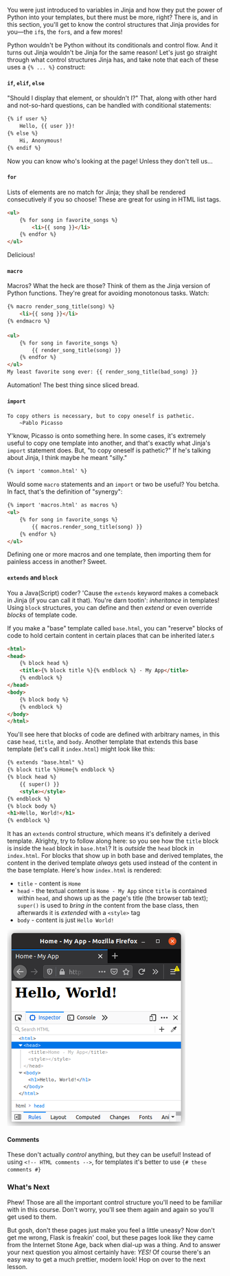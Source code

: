 You were just introduced to variables in Jinja and how they put the power of Python into your templates, but there must be more, right? There is, and in this section, you'll get to know the control structures that Jinja provides for you—the `if`s, the `for`s, and a few mores!

Python wouldn't be Python without its conditionals and control flow. And it turns out Jinja wouldn't be Jinja for the same reason! Let's just go straight through what control structures Jinja has, and take note that each of these uses a `{% ... %}` construct:

#### `if`, `elif`, `else`

"Should I display that element, or shouldn't I?" That, along with other hard and not-so-hard questions, can be handled with conditional statements:

```html
{% if user %}
    Hello, {{ user }}!
{% else %}
    Hi, Anonymous!
{% endif %}
```

Now you can know who's looking at the page! Unless they don't tell us...

#### `for`

Lists of elements are no match for Jinja; they shall be rendered consecutively if you so choose! These are great for using in HTML list tags.

```html
<ul>
    {% for song in favorite_songs %}
        <li>{{ song }}</li>
    {% endfor %}
</ul>
```

Delicious!

#### `macro`

Macros? What the heck are those? Think of them as the Jinja version of Python functions. They're great for avoiding monotonous tasks. Watch:

```html
{% macro render_song_title(song) %}
    <li>{{ song }}</li>
{% endmacro %}

<ul>
    {% for song in favorite_songs %}
        {{ render_song_title(song) }}
    {% endfor %}
</ul>
My least favorite song ever: {{ render_song_title(bad_song) }}
```

Automation! The best thing since sliced bread.

#### `import`

    To copy others is necessary, but to copy oneself is pathetic.
        ~Pablo Picasso

Y'know, Picasso is onto something here. In some cases, it's extremely useful to copy one template into another, and that's exactly what Jinja's `import` statement does. But, "to copy oneself is pathetic?" If he's talking about Jinja, I think maybe he meant "silly."

```html
{% import 'common.html' %}
```

Would some `macro` statements and an `import` or two be useful? You betcha. In fact, that's the definition of "synergy":

```html
{% import 'macros.html' as macros %}
<ul>
    {% for song in favorite_songs %}
        {{ macros.render_song_title(song) }}
    {% endfor %}
</ul>
```

Defining one or more macros and one template, then importing them for painless access in another? Sweet.

#### `extends` and `block`

You a Java(Script) coder? 'Cause the `extends` keyword makes a comeback in Jinja (if you can call it that). You're darn tootin': *inheritance* in templates! Using `block` structures, you can define and then *extend* or even override *blocks* of template code.

If you make a "base" template called `base.html`, you can "reserve" blocks of code to hold certain content in certain places that can be inherited later.s

```html
<html>
<head>
    {% block head %}
    <title>{% block title %}{% endblock %} - My App</title>
    {% endblock %}
</head>
<body>
    {% block body %}
    {% endblock %}
</body>
</html>
```

You'll see here that blocks of code are defined with arbitrary names, in this case `head`, `title`, and `body`. Another template that extends this base template (let's call it `index.html`) might look like this:

```html
{% extends "base.html" %}
{% block title %}Home{% endblock %}
{% block head %}
    {{ super() }}
    <style></style>
{% endblock %}
{% block body %}
<h1>Hello, World!</h1>
{% endblock %}
```

It has an `extends` control structure, which means it's definitely a derived template. Alrighty, try to follow along here: so you see how the `title` block is inside the `head` block in `base.html`? It is *outside* the `head` block in `index.html`. For blocks that show up in both base and derived templates, the content in the derived template *always* gets used instead of the content in the base template. Here's how `index.html` is rendered:

- `title` - content is `Home`
- `head` - the textual content is `Home - My App` since `title` is contained within `head`, and shows up as the page's title (the browser tab text); `super()` is used to *bring in* the content from the base class, then afterwards it is *extended* with a `<style>` tag
- `body` - content is just `Hello World!`

![](../images/extends.png)

#### Comments

These don't actually *control* anything, but they can be useful! Instead of using `<!-- HTML comments -->`, for templates it's better to use `{# these comments #}`

### What's Next

Phew! Those are all the important control structure you'll need to be familiar with in this course. Don't worry, you'll see them again and again so you'll get used to them.

But gosh, don't these pages just make you feel a little uneasy? Now don't get me wrong, Flask is freakin' cool, but these pages look like they came from the Internet Stone Age, back when dial-up was a thing. And to answer your next question you almost certainly have: *YES!* Of course there's an easy way to get a much prettier, modern look! Hop on over to the next lesson.
